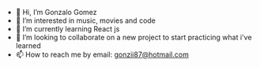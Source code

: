 - 👋 Hi, I’m Gonzalo Gomez
- 👀 I’m interested in music, movies and code
- 🌱 I’m currently learning React js
- 💞️ I’m looking to collaborate on a new project to start practicing what i've learned
- 📫 How to reach me by email: gonzii87@hotmail.com

<!---
Gonzaa87/Gonzaa87 is a ✨ special ✨ repository because its `README.md` (this file) appears on your GitHub profile.
You can click the Preview link to take a look at your changes.
--->
